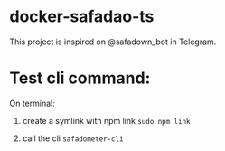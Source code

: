 # docker-safadao-ts

This project is inspired on @safadown_bot in Telegram.


# Test cli command:
On terminal:
1. create a symlink with npm link
`sudo npm link`

2. call the cli
`safadometer-cli`
